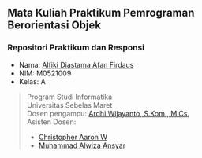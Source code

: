 ## Mata Kuliah Praktikum Pemrograman Berorientasi Objek
### Repositori Praktikum dan Responsi
- Nama: [Alfiki Diastama Afan Firdaus](http://github.com/alfikiafan)
- NIM: M0521009
- Kelas: A

> Program Studi Informatika  
> Universitas Sebelas Maret  
> Dosen pengampu: [Ardhi Wijayanto, S.Kom., M.Cs.](http://github.com/ardhiesta)  
> Asisten Dosen:  
> - [Christopher Aaron W](https://github.com/magezter-stdnt)  
> - [Muhammad Alwiza Ansyar](https://github.com/alwizzz)  
